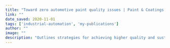 ```yaml
---
title: "Toward zero automotive paint quality issues | Paint & Coatings Industry Magazine"
link: ""
date_saved: 2020-11-01
tags: ['industrial-automation', 'my-publications']
author: ""
image: ""
description: "Outlines strategies for achieving higher quality and sustainability in automotive paint applications using smart sensing."
---
```

